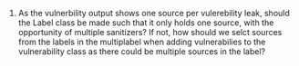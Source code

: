 1. As the vulnerbility output shows one source per vulerebility leak, should the Label class be made such that it only holds one source, with the opportunity of multiple sanitizers? If not, how should we selct sources from the labels in the multiplabel when adding vulnerabilies to the vulnerability class as there could be multiple sources in the label?
